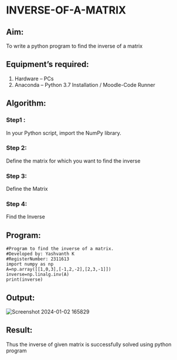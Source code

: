 # INVERSE-OF-A-MATRIX
## Aim:
To write a python program to find the inverse of a matrix
## Equipment’s required:
1. 	Hardware – PCs
2. 	Anaconda – Python 3.7 Installation / Moodle-Code Runner
## Algorithm:
### Step1 : 
In your Python script, import the NumPy library.
### Step 2: 
Define the matrix for which you want to find the inverse
### Step 3: 
 Define the Matrix
### Step 4: 
Find the Inverse
## Program:
```
#Program to find the inverse of a matrix.
#Developed by: Yashvanth K
#RegisterNumber: 2311613
import numpy as np
A=np.array([[1,0,3],[-1,2,-2],[2,3,-1]])
inverse=np.linalg.inv(A)
print(inverse)
```
## Output:
![Screenshot 2024-01-02 165829](https://github.com/Yashvanth21/INVERSE-OF-A-MATRIX/assets/144979957/fe721c98-5b9f-4a6d-bd43-e35337a8e1a2)

## Result:
Thus the inverse of given matrix is successfully solved using python program

